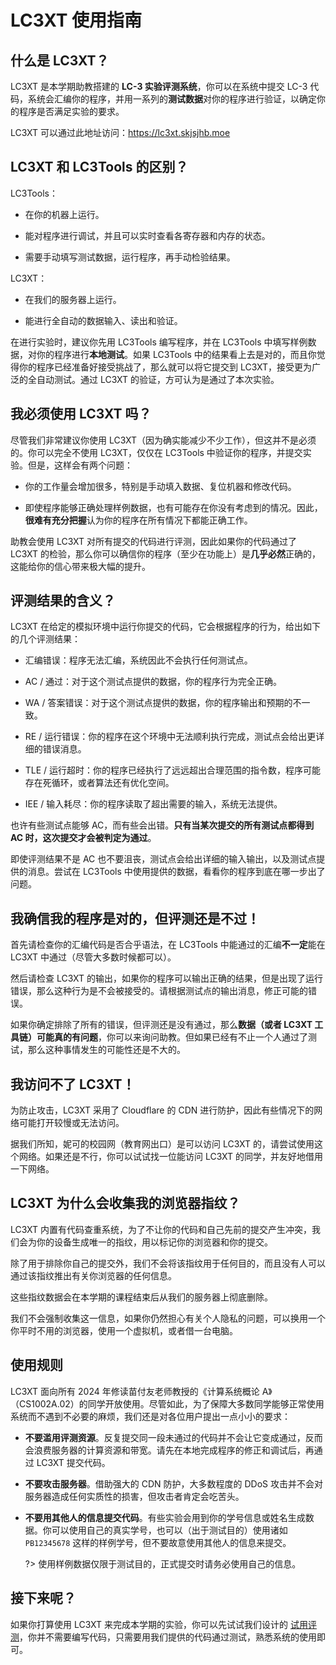 # LC3XT 使用指南

## 什么是 LC3XT？

LC3XT 是本学期助教搭建的 **LC-3 实验评测系统**，你可以在系统中提交 LC-3 代码，系统会汇编你的程序，并用一系列的**测试数据**对你的程序进行验证，以确定你的程序是否满足实验的要求。

LC3XT 可以通过此地址访问：<https://lc3xt.skjsjhb.moe>

## LC3XT 和 LC3Tools 的区别？

LC3Tools：

- 在你的机器上运行。

- 能对程序进行调试，并且可以实时查看各寄存器和内存的状态。

- 需要手动填写测试数据，运行程序，再手动检验结果。

LC3XT：

- 在我们的服务器上运行。

- 能进行全自动的数据输入、读出和验证。

在进行实验时，建议你先用 LC3Tools 编写程序，并在 LC3Tools 中填写样例数据，对你的程序进行**本地测试**。如果 LC3Tools 中的结果看上去是对的，而且你觉得你的程序已经准备好接受挑战了，那么就可以将它提交到 LC3XT，接受更为广泛的全自动测试。通过 LC3XT 的验证，方可认为是通过了本次实验。

## 我必须使用 LC3XT 吗？

尽管我们非常建议你使用 LC3XT（因为确实能减少不少工作），但这并不是必须的。你可以完全不使用 LC3XT，仅仅在 LC3Tools 中验证你的程序，并提交实验。但是，这样会有两个问题：

- 你的工作量会增加很多，特别是手动填入数据、复位机器和修改代码。

- 即使程序能够正确处理样例数据，也有可能存在你没有考虑到的情况。因此，**很难有充分把握**认为你的程序在所有情况下都能正确工作。

助教会使用 LC3XT 对所有提交的代码进行评测，因此如果你的代码通过了 LC3XT 的检验，那么你可以确信你的程序（至少在功能上）是**几乎必然**正确的，这能给你的信心带来极大幅的提升。

## 评测结果的含义？

LC3XT 在给定的模拟环境中运行你提交的代码，它会根据程序的行为，给出如下的几个评测结果：

- 汇编错误：程序无法汇编，系统因此不会执行任何测试点。

- AC / 通过：对于这个测试点提供的数据，你的程序行为完全正确。

- WA / 答案错误：对于这个测试点提供的数据，你的程序输出和预期的不一致。

- RE / 运行错误：你的程序在这个环境中无法顺利执行完成，测试点会给出更详细的错误消息。

- TLE / 运行超时：你的程序已经执行了远远超出合理范围的指令数，程序可能存在死循环，或者算法还有优化空间。

- IEE / 输入耗尽：你的程序读取了超出需要的输入，系统无法提供。

也许有些测试点能够 AC，而有些会出错。**只有当某次提交的所有测试点都得到 AC 时，这次提交才会被判定为通过**。

即使评测结果不是 AC 也不要沮丧，测试点会给出详细的输入输出，以及测试点提供的消息。尝试在 LC3Tools 中使用提供的数据，看看你的程序到底在哪一步出了问题。

## 我确信我的程序是对的，但评测还是不过！

首先请检查你的汇编代码是否合乎语法，在 LC3Tools 中能通过的汇编**不一定**能在 LC3XT 中通过（尽管大多数时候都可以）。

然后请检查 LC3XT 的输出，如果你的程序可以输出正确的结果，但是出现了运行错误，那么这种行为是不会被接受的。请根据测试点的输出消息，修正可能的错误。

如果你确定排除了所有的错误，但评测还是没有通过，那么**数据（或者 LC3XT 工具链）可能真的有问题**，你可以来询问助教。但如果已经有不止一个人通过了测试，那么这种事情发生的可能性还是不大的。

## 我访问不了 LC3XT！

为防止攻击，LC3XT 采用了 Cloudflare 的 CDN 进行防护，因此有些情况下的网络可能打开较慢或无法访问。

据我们所知，妮可的校园网（教育网出口）是可以访问 LC3XT 的，请尝试使用这个网络。如果还是不行，你可以试试找一位能访问 LC3XT 的同学，并友好地借用一下网络。

## LC3XT 为什么会收集我的浏览器指纹？

LC3XT 内置有代码查重系统，为了不让你的代码和自己先前的提交产生冲突，我们会为你的设备生成唯一的指纹，用以标记你的浏览器和你的提交。

除了用于排除你自己的提交外，我们不会将该指纹用于任何目的，而且没有人可以通过该指纹推出有关你浏览器的任何信息。

这些指纹数据会在本学期的课程结束后从我们的服务器上彻底删除。

我们不会强制收集这一信息，如果你仍然担心有关个人隐私的问题，可以换用一个你平时不用的浏览器，使用一个虚拟机，或者借一台电脑。

## 使用规则

LC3XT 面向所有 2024 年修读苗付友老师教授的《计算系统概论 A》（CS1002A.02）的同学开放使用。尽管如此，为了保障大多数同学能够正常使用系统而不遇到不必要的麻烦，我们还是对各位用户提出一点小小的要求：

- **不要滥用评测资源**。反复提交同一段未通过的代码并不会让它变成通过，反而会浪费服务器的计算资源和带宽。请先在本地完成程序的修正和调试后，再通过 LC3XT 提交代码。

- **不要攻击服务器**。借助强大的 CDN 防护，大多数程度的 DDoS 攻击并不会对服务器造成任何实质性的损害，但攻击者肯定会吃苦头。

- **不要用其他人的信息提交代码**。有些实验会用到你的学号信息或姓名生成数据。你可以使用自己的真实学号，也可以（出于测试目的）使用诸如 `PB12345678` 这样的样例学号，但不要故意使用其他人的信息来提交。
  
  ?> 使用样例数据仅限于测试目的，正式提交时请务必使用自己的信息。

## 接下来呢？

如果你打算使用 LC3XT 来完成本学期的实验，你可以先试试我们设计的 [试用评测](/LC3XT/Hello)，你并不需要编写代码，只需要用我们提供的代码通过测试，熟悉系统的使用即可。
